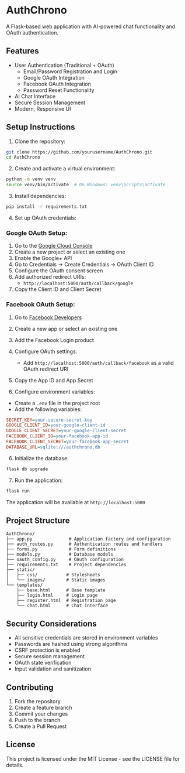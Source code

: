 # AuthChrono

A Flask-based web application with AI-powered chat functionality and OAuth authentication.

## Features

- User Authentication (Traditional + OAuth)
  - Email/Password Registration and Login
  - Google OAuth Integration
  - Facebook OAuth Integration
  - Password Reset Functionality
- AI Chat Interface
- Secure Session Management
- Modern, Responsive UI

## Setup Instructions

1. Clone the repository:
```bash
git clone https://github.com/yourusername/AuthChrono.git
cd AuthChrono
```

2. Create and activate a virtual environment:
```bash
python -m venv venv
source venv/bin/activate  # On Windows: venv\Scripts\activate
```

3. Install dependencies:
```bash
pip install -r requirements.txt
```

4. Set up OAuth credentials:

### Google OAuth Setup:
1. Go to the [Google Cloud Console](https://console.cloud.google.com/)
2. Create a new project or select an existing one
3. Enable the Google+ API
4. Go to Credentials → Create Credentials → OAuth Client ID
5. Configure the OAuth consent screen
6. Add authorized redirect URIs:
   - `http://localhost:5000/auth/callback/google`
7. Copy the Client ID and Client Secret

### Facebook OAuth Setup:
1. Go to [Facebook Developers](https://developers.facebook.com/)
2. Create a new app or select an existing one
3. Add the Facebook Login product
4. Configure OAuth settings:
   - Add `http://localhost:5000/auth/callback/facebook` as a valid OAuth redirect URI
5. Copy the App ID and App Secret

5. Configure environment variables:
- Create a `.env` file in the project root
- Add the following variables:
```ini
SECRET_KEY=your-secure-secret-key
GOOGLE_CLIENT_ID=your-google-client-id
GOOGLE_CLIENT_SECRET=your-google-client-secret
FACEBOOK_CLIENT_ID=your-facebook-app-id
FACEBOOK_CLIENT_SECRET=your-facebook-app-secret
DATABASE_URL=sqlite:///authchrono.db
```

6. Initialize the database:
```bash
flask db upgrade
```

7. Run the application:
```bash
flask run
```

The application will be available at `http://localhost:5000`

## Project Structure

```
AuthChrono/
├── app.py              # Application factory and configuration
├── auth_routes.py      # Authentication routes and handlers
├── forms.py            # Form definitions
├── models.py           # Database models
├── oauth_config.py     # OAuth configuration
├── requirements.txt    # Project dependencies
├── static/            
│   ├── css/           # Stylesheets
│   └── images/        # Static images
└── templates/         
    ├── base.html      # Base template
    ├── login.html     # Login page
    ├── register.html  # Registration page
    └── chat.html      # Chat interface
```

## Security Considerations

- All sensitive credentials are stored in environment variables
- Passwords are hashed using strong algorithms
- CSRF protection is enabled
- Secure session management
- OAuth state verification
- Input validation and sanitization

## Contributing

1. Fork the repository
2. Create a feature branch
3. Commit your changes
4. Push to the branch
5. Create a Pull Request

## License

This project is licensed under the MIT License - see the LICENSE file for details.

